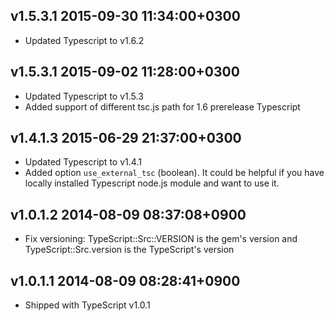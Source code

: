 ## v1.5.3.1 2015-09-30 11:34:00+0300
* Updated Typescript to v1.6.2

## v1.5.3.1 2015-09-02 11:28:00+0300
* Updated Typescript to v1.5.3
* Added support of different tsc.js path for 1.6 prerelease Typescript

## v1.4.1.3 2015-06-29 21:37:00+0300
* Updated Typescript to v1.4.1
* Added option `use_external_tsc` (boolean). It could be helpful if you have locally installed Typescript node.js module and want to use it.

## v1.0.1.2 2014-08-09 08:37:08+0900

* Fix versioning: TypeScript::Src::VERSION is the gem's version
  and TypeScript::Src.version is the TypeScript's version

## v1.0.1.1 2014-08-09 08:28:41+0900

* Shipped with TypeScript v1.0.1


